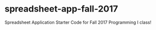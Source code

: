 # spreadsheet-app-fall-2017
Spreadsheet Application Starter Code for Fall 2017 Programming I class!
